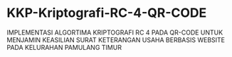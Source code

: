 # KKP-Kriptografi-RC-4-QR-CODE
IMPLEMENTASI ALGORTIMA KRIPTOGRAFI RC 4 PADA QR-CODE UNTUK MENJAMIN KEASILIAN SURAT KETERANGAN USAHA BERBASIS WEBSITE PADA KELURAHAN PAMULANG TIMUR
